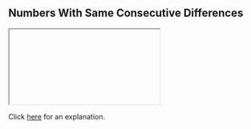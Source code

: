 ##  Numbers With Same Consecutive Differences 

<iframe></iframe>

Click [here](Explanation.md) for an explanation.

